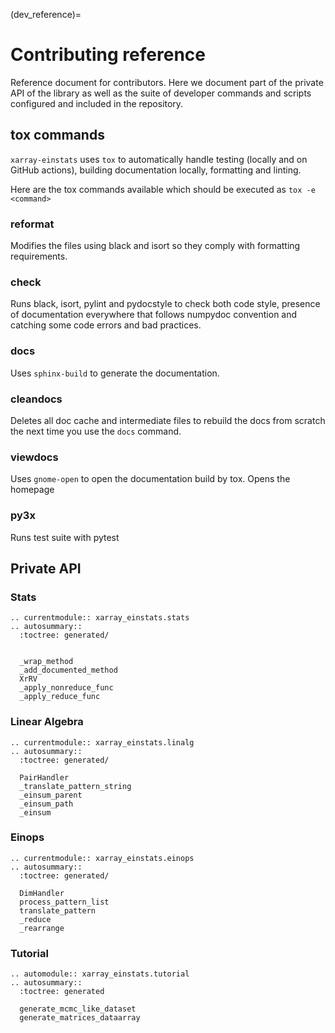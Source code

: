 (dev_reference)=
# Contributing reference
Reference document for contributors.
Here we document part of the private API of the library as well as
the suite of developer commands and scripts configured and included in the repository.

## tox commands
`xarray-einstats` uses `tox` to automatically handle
testing (locally and on GitHub actions),
building documentation locally,
formatting and linting.

Here are the tox commands available which should be executed as
`tox -e <command>`

### reformat
Modifies the files using black and isort so they comply with formatting
requirements.

### check
Runs black, isort, pylint and pydocstyle to check both code style,
presence of documentation everywhere that follows numpydoc convention
and catching some code errors and bad practices.

### docs
Uses `sphinx-build` to generate the documentation.

### cleandocs
Deletes all doc cache and intermediate files to rebuild the docs from
scratch the next time you use the `docs` command.

### viewdocs
Uses `gnome-open` to open the documentation build by tox. Opens the homepage

### py3x
Runs test suite with pytest

## Private API

### Stats
```{eval-rst}
.. currentmodule:: xarray_einstats.stats
.. autosummary::
  :toctree: generated/


  _wrap_method
  _add_documented_method
  XrRV
  _apply_nonreduce_func
  _apply_reduce_func
```

### Linear Algebra
```{eval-rst}
.. currentmodule:: xarray_einstats.linalg
.. autosummary::
  :toctree: generated/

  PairHandler
  _translate_pattern_string
  _einsum_parent
  _einsum_path
  _einsum
```

### Einops
```{eval-rst}
.. currentmodule:: xarray_einstats.einops
.. autosummary::
  :toctree: generated/

  DimHandler
  process_pattern_list
  translate_pattern
  _reduce
  _rearrange
```

### Tutorial
```{eval-rst}
.. automodule:: xarray_einstats.tutorial
.. autosummary::
  :toctree: generated

  generate_mcmc_like_dataset
  generate_matrices_dataarray
```
